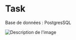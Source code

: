 
# Task

Base de données : PostgresSQL 

![Description de l'image](https://i.imgur.com/TfjWziw.png)
